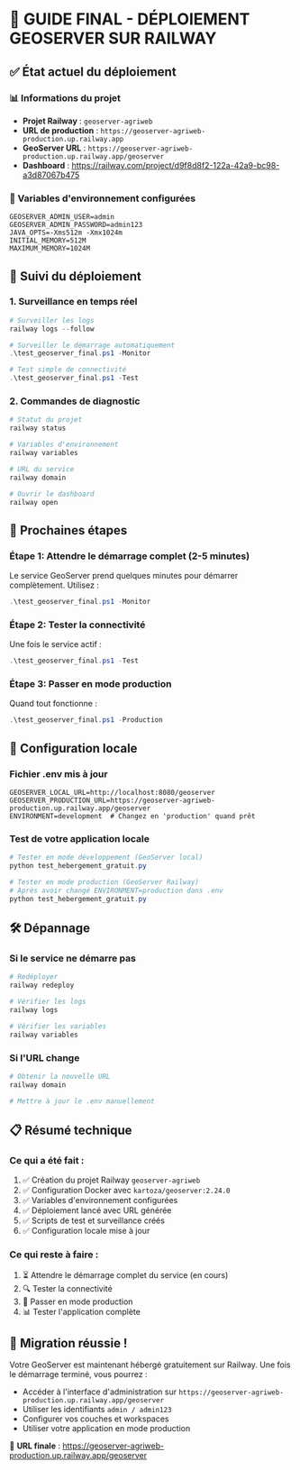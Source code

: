 # 🚀 GUIDE FINAL - DÉPLOIEMENT GEOSERVER SUR RAILWAY

## ✅ État actuel du déploiement

### 📊 Informations du projet
- **Projet Railway** : `geoserver-agriweb`
- **URL de production** : `https://geoserver-agriweb-production.up.railway.app`
- **GeoServer URL** : `https://geoserver-agriweb-production.up.railway.app/geoserver`
- **Dashboard** : https://railway.com/project/d9f8d8f2-122a-42a9-bc98-a3d87067b475

### 🔧 Variables d'environnement configurées
```
GEOSERVER_ADMIN_USER=admin
GEOSERVER_ADMIN_PASSWORD=admin123
JAVA_OPTS=-Xms512m -Xmx1024m
INITIAL_MEMORY=512M
MAXIMUM_MEMORY=1024M
```

## 🔄 Suivi du déploiement

### 1. Surveillance en temps réel
```powershell
# Surveiller les logs
railway logs --follow

# Surveiller le démarrage automatiquement
.\test_geoserver_final.ps1 -Monitor

# Test simple de connectivité
.\test_geoserver_final.ps1 -Test
```

### 2. Commandes de diagnostic
```powershell
# Statut du projet
railway status

# Variables d'environnement
railway variables

# URL du service
railway domain

# Ouvrir le dashboard
railway open
```

## 🎯 Prochaines étapes

### Étape 1: Attendre le démarrage complet (2-5 minutes)
Le service GeoServer prend quelques minutes pour démarrer complètement. Utilisez :
```powershell
.\test_geoserver_final.ps1 -Monitor
```

### Étape 2: Tester la connectivité
Une fois le service actif :
```powershell
.\test_geoserver_final.ps1 -Test
```

### Étape 3: Passer en mode production
Quand tout fonctionne :
```powershell
.\test_geoserver_final.ps1 -Production
```

## 🔧 Configuration locale

### Fichier .env mis à jour
```properties
GEOSERVER_LOCAL_URL=http://localhost:8080/geoserver
GEOSERVER_PRODUCTION_URL=https://geoserver-agriweb-production.up.railway.app/geoserver
ENVIRONMENT=development  # Changez en 'production' quand prêt
```

### Test de votre application locale
```powershell
# Tester en mode développement (GeoServer local)
python test_hebergement_gratuit.py

# Tester en mode production (GeoServer Railway)
# Après avoir changé ENVIRONMENT=production dans .env
python test_hebergement_gratuit.py
```

## 🛠️ Dépannage

### Si le service ne démarre pas
```powershell
# Redéployer
railway redeploy

# Vérifier les logs
railway logs

# Vérifier les variables
railway variables
```

### Si l'URL change
```powershell
# Obtenir la nouvelle URL
railway domain

# Mettre à jour le .env manuellement
```

## 📋 Résumé technique

### Ce qui a été fait :
1. ✅ Création du projet Railway `geoserver-agriweb`
2. ✅ Configuration Docker avec `kartoza/geoserver:2.24.0`
3. ✅ Variables d'environnement configurées
4. ✅ Déploiement lancé avec URL générée
5. ✅ Scripts de test et surveillance créés
6. ✅ Configuration locale mise à jour

### Ce qui reste à faire :
1. ⏳ Attendre le démarrage complet du service (en cours)
2. 🔍 Tester la connectivité
3. 🚀 Passer en mode production
4. 📊 Tester l'application complète

## 🎉 Migration réussie !

Votre GeoServer est maintenant hébergé gratuitement sur Railway. Une fois le démarrage terminé, vous pourrez :
- Accéder à l'interface d'administration sur `https://geoserver-agriweb-production.up.railway.app/geoserver`
- Utiliser les identifiants `admin / admin123`
- Configurer vos couches et workspaces
- Utiliser votre application en mode production

🔗 **URL finale** : https://geoserver-agriweb-production.up.railway.app/geoserver
